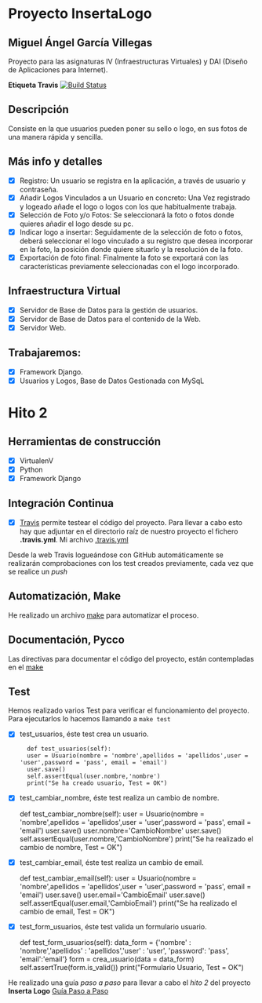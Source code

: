 # Proyecto InsertaLogo
## Miguel Ángel García Villegas

Proyecto para las asignaturas IV (Infraestructuras Virtuales) y DAI (Diseño de Aplicaciones para Internet).

**Etiqueta Travis**
	[![Build Status](https://travis-ci.org/magvugr/InsertaLogo.svg?branch=master)](https://travis-ci.org/magvugr/InsertaLogo)

## Descripción

Consiste en la que usuarios pueden poner su sello o logo, en sus fotos de una manera rápida y sencilla.

## Más info y detalles
- [x]  Registro: Un usuario se registra en la aplicación, a través de usuario y contraseña.
- [x]  Añadir Logos Vinculados a un Usuario en concreto: Una Vez registrado y logeado añade el logo o logos con los que habitualmente trabaja.
- [x]  Selección de Foto y/o Fotos: Se seleccionará la foto o fotos donde quieres añadir el logo desde su pc.
- [x]  Indicar logo a insertar: Seguidamente de la selección de foto o fotos, deberá seleccionar el logo vinculado a su registro que desea incorporar en la foto, la posición donde quiere situarlo y la resolución de la foto.
- [x]  Exportación de foto final: Finalmente la foto se exportará con las características previamente seleccionadas con el logo incorporado.

## Infraestructura Virtual
- [x]  Servidor de Base de Datos para la gestión de usuarios.
- [x]  Servidor de Base de Datos para el contenido de la Web.
- [x]  Servidor Web.

## Trabajaremos:

- [x]  Framework Django.
- [x]  Usuarios y Logos, Base de Datos Gestionada con MySqL

# Hito 2

## Herramientas de construcción

- [x]  VirtualenV
- [x]  Python
- [x]  Framework Django

## Integración Continua
- [x] [Travis](https://travis-ci.org/) permite testear el código del proyecto. Para llevar a cabo esto hay que adjuntar en el directorio raíz de nuestro proyecto el fichero **.travis.yml**. Mi archivo [.travis.yml](https://github.com/magvugr/InsertaLogo/blob/master/.travis.yml)

Desde la web Travis logueándose con GitHub automáticamente se realizarán comprobaciones con los test creados previamente, cada vez que se realice un *push*

## Automatización, **Make**
He realizado un archivo [make](https://github.com/magvugr/InsertaLogo/blob/master/makefile) para automatizar el proceso.

## Documentación, **Pycco**
Las directivas para documentar el código del proyecto, están contempladas en el [make](https://github.com/magvugr/InsertaLogo/blob/master/makefile)

## Test

Hemos realizado varios Test para verificar el funcionamiento del proyecto. Para ejecutarlos lo hacemos llamando a ```make test```

- [x] test_usuarios, éste test crea un usuario.

		def test_usuarios(self):
		user = Usuario(nombre = 'nombre',apellidos = 'apellidos',user = 'user',password = 'pass', email = 'email')
		user.save()
		self.assertEqual(user.nombre,'nombre')
		print("Se ha creado usuario, Test = OK")

- [x] test_cambiar_nombre, éste test realiza un cambio de nombre.

	def test_cambiar_nombre(self):
		user = Usuario(nombre = 'nombre',apellidos = 'apellidos',user = 'user',password = 'pass', email = 'email')
		user.save()
		user.nombre='CambioNombre'
		user.save()
		self.assertEqual(user.nombre,'CambioNombre')
		print("Se ha realizado el cambio de nombre, Test = OK")

- [x] test_cambiar_email, éste test realiza un cambio de email.

	def test_cambiar_email(self):
		user = Usuario(nombre = 'nombre',apellidos = 'apellidos',user = 'user',password = 'pass', email = 'email')
		user.save()
		user.email='CambioEmail'
		user.save()
		self.assertEqual(user.email,'CambioEmail')
		print("Se ha realizado el cambio de email, Test = OK")

- [x] test_form_usuarios, éste test valida un formulario usuario.

	def test_form_usuarios(self):
		data_form = {'nombre' : 'nombre','apellidos' : 'apellidos','user' : 'user', 'password': 'pass', 'email':'email'}
		form = crea_usuario(data = data_form)
		self.assertTrue(form.is_valid())
		print("Formulario Usuario, Test = OK")


He realizado una guía *paso a paso* para llevar a cabo el *hito 2* del proyecto **Inserta Logo**
[Guía Paso a Paso](https://github.com/magvugr/InsertaLogo/blob/master/GuíaHito2.md)
